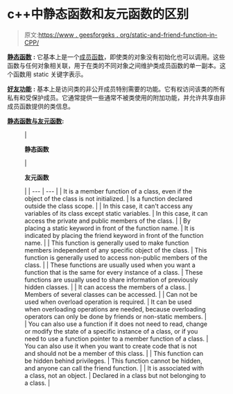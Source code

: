 # c++中静态函数和友元函数的区别

> 原文:[https://www . geesforgeks . org/static-and-friend-function-in-CPP/](https://www.geeksforgeeks.org/difference-between-static-and-friend-function-in-cpp/)

[**静态函数**](https://www.geeksforgeeks.org/what-are-static-functions-in-c/) **:** 它基本上是一个[成员函数](https://www.geeksforgeeks.org/const-member-functions-c/)，即使类的对象没有初始化也可以调用。这些函数与任何对象相关联，用于在类的不同对象之间维护类成员函数的单一副本。这个函数用 static 关键字表示。

[**好友功能**](https://www.geeksforgeeks.org/friend-class-function-cpp/) **:** 基本上是访问类的非公开成员特别需要的功能。它有权访问该类的所有私有和受保护成员。它通常提供一些通常不被类使用的附加功能，并允许共享由非成员函数提供的类信息。

**<u>静态函数与友元函数</u>:**

<figure class="table">

| 

**静态函数**

 | 

**友元函数**

 |
| --- | --- |
| It is a member function of a class, even if the object of the class is not initialized. | Is a function declared outside the class scope. |
| In this case, it can't access any variables of its class except static variables. | In this case, it can access the private and public members of the class. |
| By placing a static keyword in front of the function name. | It is indicated by placing the friend keyword in front of the function name. |
| This function is generally used to make function members independent of any specific object of the class. | This function is generally used to access non-public members of the class. |
| These functions are usually used when you want a function that is the same for every instance of a class. | These functions are usually used to share information of previously hidden classes. |
| It can access the members of a class. | Members of several classes can be accessed. |
| Can not be used when overload operation is required. | It can be used when overloading operations are needed, because overloading operators can only be done by friends or non-static members. |
| You can also use a function if it does not need to read, change or modify the state of a specific instance of a class, or if you need to use a function pointer to a member function of a class. | You can also use it when you want to create code that is not and should not be a member of this class. |
| This function can be hidden behind privileges. | This function cannot be hidden, and anyone can call the friend function. |
| It is associated with a class, not an object. | Declared in a class but not belonging to a class. |

</figure>